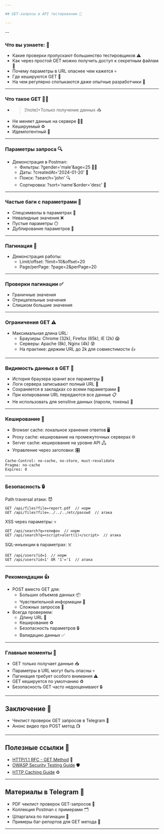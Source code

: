 ```yaml
---

## GET-запросы в API тестировании 🚀

--- 
```

--
### Что вы узнаете: 🤔

+ Какие проверки пропускают большинство тестировщиков ⚠️
+ Как через простой GET можно получить доступ к секретным файлам 🔐
+ Почему параметры в URL опаснее чем кажется 💀
+ Где кешируются GET 💾
+ На чем регулярно спотыкаются даже опытные разработчики 🤕

---

### Что такое GET 🤷‍♂️

- > [!note]+Только получение данных 📥
- Не меняет данные на сервере 🙅‍♂️
- Кешируемый ♻️
- Идемпотентный 🔂

---

### Параметры запроса 🔍

- Демонстрация в Postman:
  - Фильтры: ?gender='male'&age=25 🕵️‍♂️
  - Даты: ?createdAt='2024-01-20' 📅
  - Поиск: ?search='john' 🔍
  - Сортировка: ?sort='name'&order='desc' 🔽

---

### Частые баги с параметрами 🐞

- Спецсимволы в параметрах 🤪
- Невалидные значения ❌ 
- Пустые параметры 😶
- Дублирование параметров 🤕

---

### Пагинация 📜

- Демонстрация работы:
  - Limit/offset: ?limit=10&offset=20
  - Page/perPage: ?page=2&perPage=20

--- 

### Проверки пагинации ✅

- Граничные значения
- Отрицательные значения  
- Слишком большие значения

---

### Ограничения GET ⚠️

- Максимальная длина URL:
  - Браузеры: Chrome (32k), Firefox (65k), IE (2k) 😱
  - Серверы: Apache (8k), Nginx (4k) 😰
  - На практике: держим URL до 2k для совместимости 👍

---

### Видимость данных в GET 👀

- История браузера хранит все параметры 📜
- Логи сервера записывают полный URL 📝
- Сохраняется в закладках со всеми параметрами 🔖
- При копировании URL передаются все данные 📋
- Не использовать для sensitive данных (пароли, токены) 🙊

---

### Кеширование 💾

- Browser cache: локальное хранение ответов 🖥️
- Proxy cache: кеширование на промежуточных серверах 🌐
- Server cache: кеширование на уровне API 🖧
- Управление через заголовки: 🎛️

```
Cache-Control: no-cache, no-store, must-revalidate
Pragma: no-cache 
Expires: 0
```

---

### Безопасность 🔒

Path traversal атаки: 😈
```
GET /api/files?file=report.pdf  // норм
GET /api/files?file=../../../etc/passwd  // атака 
```

XSS через параметры: 💀 
```
GET /api/search?q=телефон  // норм
GET /api/search?q=<script>alert(1)</script>  // атака
```

SQL-инъекции в параметрах: ☠️
```  
GET /api/users?id=1  // норм
GET /api/users?id=1' OR '1'='1  // атака
```

---

### Рекомендации 👍

- POST вместо GET для:
  - Больших объемов данных 📦
  - Чувствительной информации 🔐
  - Сложных запросов 🤯
- Всегда проверяем:
  - Длину URL 📏
  - Кеширование ♻️
  - Безопасность параметров 🔒
  - Валидацию данных ✅

---

### Главные моменты 🎯

- GET только получает данные 📥
- Параметры в URL могут быть опасны 💀
- Пагинация требует особого внимания ⚠️
- GET кешируется по умолчанию ♻️
- Безопасность GET часто недооценивают 🔒

---

## Заключение 🎉

- Чеклист проверок GET запросов в Telegram 📝
- Анонс видео про POST метод 📺

---

## Полезные ссылки 🔗

- [HTTP/1.1 RFC - GET Method](https://tools.ietf.org/html/rfc7231#section-4.3.1) 📖
- [OWASP Security Testing Guide](https://owasp.org/www-project-web-security-testing-guide/) 🛡️
- [HTTP Caching Guide](https://developer.mozilla.org/en-US/docs/Web/HTTP/Caching) ♻️

--- 

## Материалы в Telegram 📨

- PDF чеклист проверок GET-запросов 📄
- Коллекция Postman с примерами 🗂️
- Шпаргалка по пагинации 📜
- Примеры баг-репортов для GET метода 🐞

---
